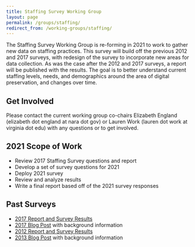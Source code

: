 ```yaml
---
title: Staffing Survey Working Group
layout: page
permalink: /groups/staffing/
redirect_from: /working-groups/staffing/
---
```


The Staffing Survey Working Group is re-forming in 2021 to work to gather new data on staffing practices. This survey will build off the previous 2012 and 2017 surveys, with redesign  of the survey to incorporate new areas for data collection. As was the case after the 2012 and 2017 surveys, a report will be published with the results. The goal is to better understand current staffing levels, needs, and demographics around the area of digital preservation, and changes over time.

## Get Involved
Please contact the current working group co-chairs Elizabeth England (elizabeth dot england at nara dot gov) or Lauren Work (lauren dot work at virginia dot edu) with any questions or to get involved.

## 2021 Scope of Work
* Review 2017 Staffing Survey questions and report
* Develop a set of survey questions for 2021
* Deploy 2021 survey
* Review and analyze results
* Write a final report based off of the 2021 survey responses

## Past Surveys
* [2017 Report and Survey Results](https://osf.io/mbcxt/) 
* [2017 Blog Post](https://ndsa.org//2017/10/17/announcing-publication-of-the-ndsa-digital-preservation-staffing-survey-report.html) with background information
* [2012 Report and Survey Results](http://ndsa.org/documents/NDSA-Staffing-Survey-Report-Final122013.pdf)
* [2013 Blog Post](http://blogs.loc.gov/thesignal/2013/12/just-released-staffing-for-effective-digital-preservation-an-ndsa-report/) with background information

